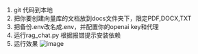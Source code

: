 1. git 代码到本地
2. 把你要创建向量库的文档放到docs文件夹下，限定PDF,DOCX,TXT
2. 把备份.env改名成.env，并配置你的openai key和代理
3. 运行rag_chat.py   根据报错提示安装依赖
4. 运行效果
     ![image](https://github.com/user-attachments/assets/701d8b3f-a4ec-4ec6-9557-1a62b3d45bbc)